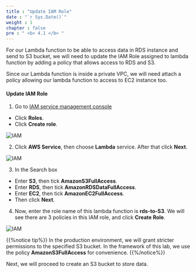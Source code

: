 ```yaml
---
title : "Update IAM Role"
date : "`r Sys.Date()`"
weight : 1
chapter : false
pre : " <b> 4.1 </b> "
---
```


For our Lambda function to be able to access data in RDS instance and send to S3 bucket, we will need to update the IAM Role assigned to lambda function by adding a policy that allows access to RDS and S3.

Since our Lambda function is inside a private VPC, we will need attach a policy allowing our lambda function to access to EC2 instance too.

#### Update IAM Role

1. Go to [IAM service management console](https://console.aws.amazon.com/iamv2/home?#/home)
  + Click **Roles**.
  + Click **Create role**.

![IAM](../../images/4.datastorage/01-create_Lambda_role.png)

2. Click **AWS Service**, then choose **Lambda** service. After that click **Next**.
 
![IAM](../../images/4.datastorage/02-select_Lambda.png)

3. In the Search box
  + Enter **S3**, then tick **AmazonS3FullAccess**.
  + Enter **RDS**, then tick **AmazonRDSDataFullAccess**.
  + Enter **EC2**, then tick **AmazonEC2FullAccess**.
  + Then click **Next**.

4. Now, enter the role name of this lambda function is **rds-to-S3**. We will see there are 3 policies in this IAM role, and click **Create Role**.

![IAM](../../images/4.datastorage/03-create_Lambda.png)
 
{{%notice tip%}}
In the production environment, we will grant stricter permissions to the specified S3 bucket. In the framework of this lab, we use the policy **AmazonS3FullAccess** for convenience.
{{%/notice%}}

Next, we will proceed to create an S3 bucket to store data.